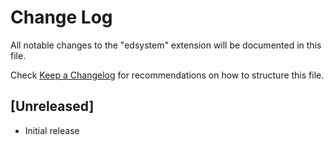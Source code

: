 # Change Log

All notable changes to the "edsystem" extension will be documented in this file.

Check [Keep a Changelog](http://keepachangelog.com/) for recommendations on how to structure this file.

## [Unreleased]

- Initial release